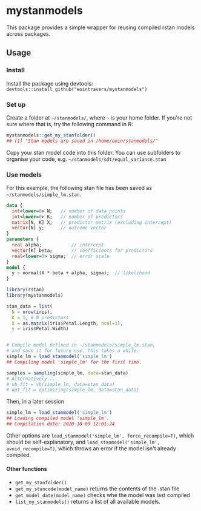# mystanmodels

This package provides a simple wrapper for reusing compiled rstan models across packages.

## Usage

### Install

Install the package using devtools: `devtools::install_github("eointravers/mystanmodels")`

### Set up

Create a folder at `~/stanmodels/`, where `~` is your home folder.
If you're not sure where that is, try the following command in R:

```r
mystanmodels::get_my_stanfolder()
## [1] "Stan models are saved in /home/eoin/stanmodels/"
```

Copy your stan model code into this folder. 
You can use subfolders to organise your code, 
e.g. `~/stanmodels/sdt/equal_variance.stan`

### Use models

For this example,
the following stan file has been saved as 
`~/stanmodels/simple_lm.stan`.

```stan
data {
  int<lower=0> N;   // number of data points
  int<lower=0> K;   // number of predictors
  matrix[N, K] X;   // predictor matrix (excluding intercept)
  vector[N] y;      // outcome vector
}
parameters {
  real alpha;           // intercept
  vector[K] beta;       // coefficients for predictors
  real<lower=0> sigma;  // error scale
}
model {
  y ~ normal(X * beta + alpha, sigma);  // likelihood
}
```

```r
library(rstan)
library(mystanmodels)

stan_data = list(
  N = nrow(iris),
  K = 1, # N predictors
  X = as.matrix(iris$Petal.Length, ncol=1),
  y = iris$Petal.Width)


# Compile model defined in ~/stanmodels/simple_lm.stan, 
# and save it for future use. This takes a while.
simple_lm = load_stanmodel('simple_lm')
## Compiling model 'simple_lm' for the first time.

samples = sampling(simple_lm, data=stan_data)
# Alternatively....
# vb_fit = vb(simple_lm, data=stan_data)
# opt_fit = optimizing(simple_lm, data=stan_data)
```

Then, in a later session

```r
simple_lm = load_stanmodel('simple_lm')
## Loading compiled model 'simple_lm'.
## Compilation date: 2020-10-09 12:01:24
```

Other options are `load_stanmodel('simple_lm', force_recompile=T)`,
which should be self-explanatory, and
`load_stanmodel('simple_lm', avoid_recompile=T)`,
which throws an error if the model isn't already compiled.

#### Other functions

- `get_my_stanfolder()`
- `get_my_stancode(model_name)` returns the contents of the .stan file
- `get_model_date(model_name)` checks whe the model was last compiled
- `list_my_stanmodels()` returns a list of all available models.
